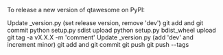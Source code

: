 To release a new version of qtawesome on PyPI:

Update _version.py (set release version, remove 'dev')
git add and git commit
python setup.py sdist upload
python setup.py bdist_wheel upload
git tag -a vX.X.X -m 'comment'
Update _version.py (add 'dev' and increment minor)
git add and git commit
git push
git push --tags
